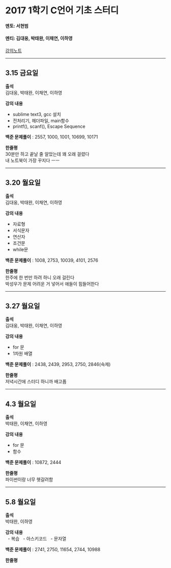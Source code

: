 # **2017 1학기 C언어 기초 스터디**

#### 멘토: 서현범

#### 멘티: 김대웅, 박태완, 이채연, 이하영

[강의노트](https://alchon.gitbooks.io/c_language/content/)

------------------------------------------
## 3.15 금요일  

**출석**  
 김대웅, 박태완, 이채연, 이하영

**강의 내용**  
  - sublime text3, gcc 설치
  - 전처리기, 헤더파일, main함수
  - printf(), scanf(), Escape Sequence

**백준 문제풀이** : 2557, 1000, 1001, 10699, 10171

**한줄평**  
30분만 하고 끝날 줄 알았는데 꽤 오래 걸렸다  
내 노트북이 가장 꾸지다 ㅡㅡ  

-----------------------------------------
## 3.20 월요일  

**출석**  
 김대웅, 박태완, 이채연, 이하영

**강의 내용**  
  - 자료형
  - 서식문자
  - 연산자
  - 조건문
  - while문

**백준 문제풀이** : 1008, 2753, 10039, 4101, 2576

**한줄평**  
한주에 한 번만 하려 하니 오래 걸린다  
박성우가 문제 어려운 거 넣어서 애들이 힘들어한다  

----------------------------------------------
## 3.27 월요일

**출석**  
  김대웅, 박태완, 이채연, 이하영

**강의 내용**  
  - for 문
  - 1차원 배열

**백준 문제풀이** : 2438, 2439, 2953, 2750, 2846(숙제)

**한줄평**  
저녁시간에 스터디 하니까 배고픔

--------------------------------------------------
## 4.3 월요일

 **출석**  
   박태완, 이채연, 이하영

 **강의 내용**  
   - for 문
   - 함수

 **백준 문제풀이** : 10872, 2444

 **한줄평**  
 파이썬이랑 너무 헷갈려함  
 
 --------------------------------------------------
 ## 5.8 월요일

 **출석**  
   박태완, 이하영

 **강의 내용**  
   - 복습
   - 아스키코드
   - 문자열

 **백준 문제풀이** : 2741, 2750, 11654, 2744, 10988

 **한줄평**  
 

